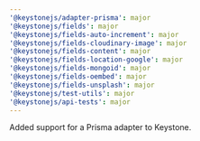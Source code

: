 ```yaml
---
'@keystonejs/adapter-prisma': major
'@keystonejs/fields': major
'@keystonejs/fields-auto-increment': major
'@keystonejs/fields-cloudinary-image': major
'@keystonejs/fields-content': major
'@keystonejs/fields-location-google': major
'@keystonejs/fields-mongoid': major
'@keystonejs/fields-oembed': major
'@keystonejs/fields-unsplash': major
'@keystonejs/test-utils': major
'@keystonejs/api-tests': major
---
```


Added support for a Prisma adapter to Keystone.
